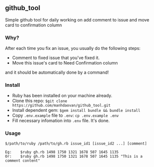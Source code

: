 ## github_tool
Simple github tool for daily working on add comment to issue and move card to confirmation column

### Why?

After each time you fix an issue, you usually do the following steps:

* Comment to fixed issue that you've fixed it.
* Move this issue's card to Need Confirmation column

and it should be automatically done by a command!

### Install

* Ruby has been installed on your machine already.
* Clone this repo: `$git clone https://github.com/manhdaovan/github_tool.git`
* Install dependent gem: `$gem install bundle && bundle install`
* Copy `.env.example` file to `.env`: `cp .env.example .env`
* Fill necessary infomation into `.env` file. It's done.

### Usage

```
$/path/to/ruby /path/to/gh.rb issue_id1 [issue_id2 ...] [comment]

Eg:    $ruby gh.rb 1498 1750 1321 1678 507 1645 1135
Or:    $ruby gh.rb 1498 1750 1321 1678 507 1645 1135 "This is a comment content"
```
